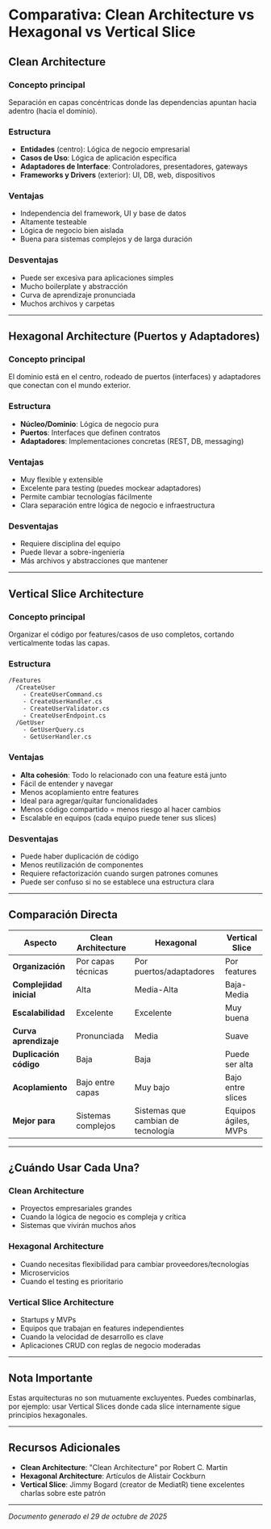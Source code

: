 # Comparativa: Clean Architecture vs Hexagonal vs Vertical Slice

## **Clean Architecture**

### Concepto principal
Separación en capas concéntricas donde las dependencias apuntan hacia adentro (hacia el dominio).

### Estructura
- **Entidades** (centro): Lógica de negocio empresarial
- **Casos de Uso**: Lógica de aplicación específica
- **Adaptadores de Interface**: Controladores, presentadores, gateways
- **Frameworks y Drivers** (exterior): UI, DB, web, dispositivos

### Ventajas
- Independencia del framework, UI y base de datos
- Altamente testeable
- Lógica de negocio bien aislada
- Buena para sistemas complejos y de larga duración

### Desventajas
- Puede ser excesiva para aplicaciones simples
- Mucho boilerplate y abstracción
- Curva de aprendizaje pronunciada
- Muchos archivos y carpetas

---

## **Hexagonal Architecture (Puertos y Adaptadores)**

### Concepto principal
El dominio está en el centro, rodeado de puertos (interfaces) y adaptadores que conectan con el mundo exterior.

### Estructura
- **Núcleo/Dominio**: Lógica de negocio pura
- **Puertos**: Interfaces que definen contratos
- **Adaptadores**: Implementaciones concretas (REST, DB, messaging)

### Ventajas
- Muy flexible y extensible
- Excelente para testing (puedes mockear adaptadores)
- Permite cambiar tecnologías fácilmente
- Clara separación entre lógica de negocio e infraestructura

### Desventajas
- Requiere disciplina del equipo
- Puede llevar a sobre-ingeniería
- Más archivos y abstracciones que mantener

---

## **Vertical Slice Architecture**

### Concepto principal
Organizar el código por features/casos de uso completos, cortando verticalmente todas las capas.

### Estructura
```
/Features
  /CreateUser
    - CreateUserCommand.cs
    - CreateUserHandler.cs
    - CreateUserValidator.cs
    - CreateUserEndpoint.cs
  /GetUser
    - GetUserQuery.cs
    - GetUserHandler.cs
```

### Ventajas
- **Alta cohesión**: Todo lo relacionado con una feature está junto
- Fácil de entender y navegar
- Menos acoplamiento entre features
- Ideal para agregar/quitar funcionalidades
- Menos código compartido = menos riesgo al hacer cambios
- Escalable en equipos (cada equipo puede tener sus slices)

### Desventajas
- Puede haber duplicación de código
- Menos reutilización de componentes
- Requiere refactorización cuando surgen patrones comunes
- Puede ser confuso si no se establece una estructura clara

---

## **Comparación Directa**

| Aspecto | Clean Architecture | Hexagonal | Vertical Slice |
|---------|-------------------|-----------|----------------|
| **Organización** | Por capas técnicas | Por puertos/adaptadores | Por features |
| **Complejidad inicial** | Alta | Media-Alta | Baja-Media |
| **Escalabilidad** | Excelente | Excelente | Muy buena |
| **Curva aprendizaje** | Pronunciada | Media | Suave |
| **Duplicación código** | Baja | Baja | Puede ser alta |
| **Acoplamiento** | Bajo entre capas | Muy bajo | Bajo entre slices |
| **Mejor para** | Sistemas complejos | Sistemas que cambian de tecnología | Equipos ágiles, MVPs |

---

## **¿Cuándo Usar Cada Una?**

### Clean Architecture
- Proyectos empresariales grandes
- Cuando la lógica de negocio es compleja y crítica
- Sistemas que vivirán muchos años

### Hexagonal Architecture
- Cuando necesitas flexibilidad para cambiar proveedores/tecnologías
- Microservicios
- Cuando el testing es prioritario

### Vertical Slice Architecture
- Startups y MVPs
- Equipos que trabajan en features independientes
- Cuando la velocidad de desarrollo es clave
- Aplicaciones CRUD con reglas de negocio moderadas

---

## **Nota Importante**

Estas arquitecturas no son mutuamente excluyentes. Puedes combinarlas, por ejemplo: usar Vertical Slices donde cada slice internamente sigue principios hexagonales.

---

## **Recursos Adicionales**

- **Clean Architecture**: "Clean Architecture" por Robert C. Martin
- **Hexagonal Architecture**: Artículos de Alistair Cockburn
- **Vertical Slice**: Jimmy Bogard (creator de MediatR) tiene excelentes charlas sobre este patrón

---

*Documento generado el 29 de octubre de 2025*
